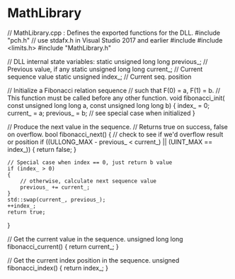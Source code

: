 # MathLibrary
// MathLibrary.cpp : Defines the exported functions for the DLL.
#include "pch.h" // use stdafx.h in Visual Studio 2017 and earlier
#include <utility>
#include <limits.h>
#include "MathLibrary.h"

// DLL internal state variables:
static unsigned long long previous_;  // Previous value, if any
static unsigned long long current_;   // Current sequence value
static unsigned index_;               // Current seq. position

// Initialize a Fibonacci relation sequence
// such that F(0) = a, F(1) = b.
// This function must be called before any other function.
void fibonacci_init(
    const unsigned long long a,
    const unsigned long long b)
{
    index_ = 0;
    current_ = a;
    previous_ = b; // see special case when initialized
}

// Produce the next value in the sequence.
// Returns true on success, false on overflow.
bool fibonacci_next()
{
    // check to see if we'd overflow result or position
    if ((ULLONG_MAX - previous_ < current_) ||
        (UINT_MAX == index_))
    {
        return false;
    }

    // Special case when index == 0, just return b value
    if (index_ > 0)
    {
        // otherwise, calculate next sequence value
        previous_ += current_;
    }
    std::swap(current_, previous_);
    ++index_;
    return true;
}

// Get the current value in the sequence.
unsigned long long fibonacci_current()
{
    return current_;
}

// Get the current index position in the sequence.
unsigned fibonacci_index()
{
    return index_;
}
